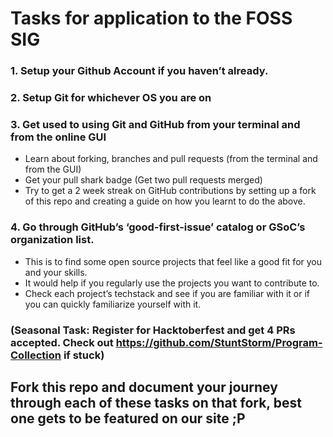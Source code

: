 # Tasks for application to the FOSS SIG

### 1. Setup your Github Account if you haven’t already.

### 2. Setup Git for whichever OS you are on

### 3. Get used to using Git and GitHub from your terminal and from the online GUI
- Learn about forking, branches and pull requests (from the terminal and from the GUI)
- Get your pull shark badge (Get two pull requests merged)
- Try to get a 2 week streak on GitHub contributions by setting up a fork of this repo and creating a guide on how you learnt to do the above.

### 4. Go through GitHub’s ‘good-first-issue’ catalog or GSoC’s organization list.
- This is to find some open source projects that feel like a good fit for you and your skills.
- It would help if you regularly use the projects you want to contribute to.
- Check each project’s techstack and see if you are familiar with it or if you can quickly familiarize yourself with it.

### (Seasonal Task: Register for Hacktoberfest and get 4 PRs accepted. Check out https://github.com/StuntStorm/Program-Collection if stuck)

## Fork this repo and document your journey through each of these tasks on that fork, best one gets to be featured on our site ;P
